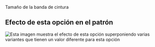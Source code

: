 Tamaño de la banda de cintura

## Efecto de esta opción en el patrón

![Esta imagen muestra el efecto de esta opción superponiendo varias variantes que tienen un valor diferente para esta opción](waralee\_waistband\_sample.svg "Efecto de esta opción en el patrón")
